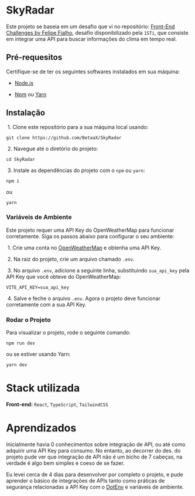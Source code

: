 # SkyRadar

Este projeto se baseia em um desafio que vi no repositório: [Front-End Challenges by Felipe Fialho](https://github.com/felipefialho/frontend-challenges), desafio disponibilizado pela `1STi`, que consiste em integrar uma API para buscar informações do clima em tempo real.

## Pré-requesitos

Certifique-se de ter os seguintes softwares instalados em sua máquina:

-   [Node.js](https://nodejs.org/)

-   [Npm](https://www.npmjs.com/) ou [Yarn](https://yarnpkg.com/)

## Instalação

&nbsp;1. Clone este repositório para a sua máquina local usando:

    git clone https://github.com/BetaaX/SkyRadar

&nbsp;2. Navegue até o diretório do projeto:

    cd SkyRadar

&nbsp;3. Instale as dependências do projeto com o `npm` ou `yarn`:

    npm i

ou

    yarn

### Variáveis de Ambiente

Este projeto requer uma API Key do OpenWeatherMap para funcionar corretamente. Siga os passos abaixo para configurar o seu ambiente:

&nbsp;1. Crie uma conta no [OpenWeatherMap](https://home.openweathermap.org/users/sign_up) e obtenha uma API Key.

&nbsp;2. Na raiz do projeto, crie um arquivo chamado `.env`.

&nbsp;3. No arquivo `.env`, adicione a seguinte linha, substituindo `sua_api_key` pela API Key que você obteve do OpenWeatherMap:

    VITE_API_KEY=sua_api_key

&nbsp;4. Salve e feche o arquivo `.env`. Agora o projeto deve funcionar corretamente com a sua API Key.

### Rodar o Projeto

Para visualizar o projeto, rode o seguinte comando:

    npm run dev

ou se estiver usando Yarn:

    yarn dev

# Stack utilizada

**Front-end:** `React`, `TypeScript`, `TailwindCSS`

# Aprendizados

Inicialmente havia 0 conhecimentos sobre integração de API, ou até como adquirir uma API Key para consumo. No entanto, ao decorrer do des. do projeto pude ver que integração de API não é um bicho de 7 cabeças, na verdade é algo bem simples e coeso de se fazer.

Eu levei cerca de 4 dias para desenvolver por completo o projeto, e pude aprender o básico de integrações de APIs tanto como práticas de segurança relacionadas a API Key com o [DotEnv](https://www.dotenv.org/docs/) e variáveis de ambiente.
